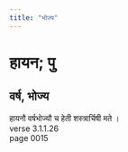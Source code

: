 ```yaml
---
title: "भोज्य"
---
```


# हायन; पु
## वर्ष, भोज्य
हायनौ वर्षभोज्यौ च हेती शस्त्रार्चिषी मते ।<br />verse 3.1.1.26<br />page 0015

